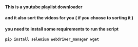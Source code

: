 #### This is a youtube playlist downloader
#### and it also sort the videos for you ( if you choose to sorting it )
#### you need to install some requirements to run the script
#### `pip install selenium webdriver_manager wget`
